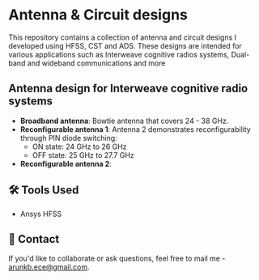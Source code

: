 # Antenna & Circuit designs

This repository contains a collection of antenna and circuit designs I developed using HFSS, CST and ADS. These designs are intended for various applications such as Interweave cognitive radios systems, Dual-band and wideband communications and more
## Antenna design for Interweave cognitive radio systems
- **Broadband antenna**: Bowtie antenna that covers 24 - 38 GHz.
- **Reconfigurable antenna 1**: Antenna 2 demonstrates reconfigurability through PIN diode switching:
  - ON state: 24 GHz to 26 GHz
  - OFF state: 25 GHz to 27.7 GHz
- **Reconfigurable antenna 2**: 
## 🛠 Tools Used
- Ansys HFSS



## 📧 Contact
If you'd like to collaborate or ask questions, feel free to mail me - [arunkb.ece@gmail.com](mailto:arunkb.ece@gmail.com).
